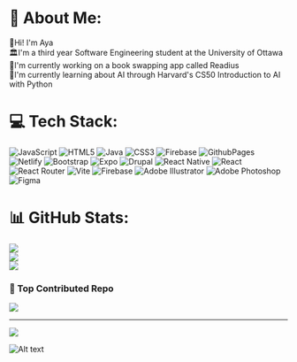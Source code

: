 # 💌 About Me:
🍓Hi! I'm Aya <br>🏛️I'm a third year Software Engineering student at the University of Ottawa <br>📖I'm currently working on a book swapping app called Readius <br>👾I'm currently learning about AI through Harvard's CS50 Introduction to AI with Python<br> 


# 💻 Tech Stack:
![JavaScript](https://img.shields.io/badge/javascript-%23323330.svg?style=flat&logo=javascript&logoColor=%23F7DF1E) ![HTML5](https://img.shields.io/badge/html5-%23E34F26.svg?style=flat&logo=html5&logoColor=white) ![Java](https://img.shields.io/badge/java-%23ED8B00.svg?style=flat&logo=openjdk&logoColor=white) ![CSS3](https://img.shields.io/badge/css3-%231572B6.svg?style=flat&logo=css3&logoColor=white) ![Firebase](https://img.shields.io/badge/firebase-%23039BE5.svg?style=flat&logo=firebase) ![GithubPages](https://img.shields.io/badge/github%20pages-121013?style=flat&logo=github&logoColor=white) ![Netlify](https://img.shields.io/badge/netlify-%23000000.svg?style=flat&logo=netlify&logoColor=#00C7B7) ![Bootstrap](https://img.shields.io/badge/bootstrap-%238511FA.svg?style=flat&logo=bootstrap&logoColor=white) ![Expo](https://img.shields.io/badge/expo-1C1E24?style=flat&logo=expo&logoColor=#D04A37) ![Drupal](https://img.shields.io/badge/drupal-%230678BE.svg?style=flat&logo=drupal&logoColor=white) ![React Native](https://img.shields.io/badge/react_native-%2320232a.svg?style=flat&logo=react&logoColor=%2361DAFB) ![React](https://img.shields.io/badge/react-%2320232a.svg?style=flat&logo=react&logoColor=%2361DAFB) ![React Router](https://img.shields.io/badge/React_Router-CA4245?style=flat&logo=react-router&logoColor=white) ![Vite](https://img.shields.io/badge/vite-%23646CFF.svg?style=flat&logo=vite&logoColor=white) ![Firebase](https://img.shields.io/badge/firebase-a08021?style=flat&logo=firebase&logoColor=ffcd34) ![Adobe Illustrator](https://img.shields.io/badge/adobe%20illustrator-%23FF9A00.svg?style=flat&logo=adobe%20illustrator&logoColor=white) ![Adobe Photoshop](https://img.shields.io/badge/adobe%20photoshop-%2331A8FF.svg?style=flat&logo=adobe%20photoshop&logoColor=white) ![Figma](https://img.shields.io/badge/figma-%23F24E1E.svg?style=flat&logo=figma&logoColor=white)
# 📊 GitHub Stats:
![](https://github-readme-stats.vercel.app/api?username=ayadebbagh&theme=date_night&hide_border=false&include_all_commits=false&count_private=false)<br/>
![](https://github-readme-streak-stats.herokuapp.com/?user=ayadebbagh&theme=date_night&hide_border=false)<br/>
![](https://github-readme-stats.vercel.app/api/top-langs/?username=ayadebbagh&theme=date_night&hide_border=false&include_all_commits=false&count_private=false&layout=compact)

### 🌟 Top Contributed Repo
![](https://github-contributor-stats.vercel.app/api?username=ayadebbagh&limit=5&theme=rose&combine_all_yearly_contributions=true)

---
[![](https://visitcount.itsvg.in/api?id=ayadebbagh&icon=9&color=10)](https://visitcount.itsvg.in)

![Alt text](https://spotify-recently-played-readme.vercel.app/api?user=31yavs5vsyuj4yvrikqc2tjoc54e)
<!-- Proudly created with GPRM ( https://gprm.itsvg.in ) -->
